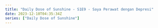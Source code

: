 ```yaml
---
title: "Daily Dose of Sunshine - S1E9 - Saya Perawat dengan Depresi"
date: 2023-12-10T04:35:34Z
series: ["Daily Dose of Sunshine"]
---
```



<mux-player stream-type="on-demand"
  src="https://kp3d-my.sharepoint.com/personal/ryoo_kp3d_onmicrosoft_com/_layouts/15/download.aspx?share=EWsfZwXBLkVHijXUn3Uu9zEBOU-f1EKMl7iVWu0fH80GHw" prefer-playback="mse" controls>
  </mux-player>
  
  
  <script src="https://cdn.jsdelivr.net/npm/@mux/mux-player"></script>
  
 <script type="application/ld+json">
 {
  "@context": "https://schema.org/",
  "@type": "VideoObject",
  "name": "Daily Dose of Sunshine - S1E9 - Saya Perawat dengan Depresi",
  "contentUrl": "https://stream.mux.com/G3PqXGoQLGBGC5SPdnxc4LLgwzZnLTLZSctPXuHRLZs.m3u8",
  "thumbnailUrl": "https://www.themoviedb.org/t/p/original/kXETwHWqdCAzyrCWloBpaq96oyh.jpg?width=314&fit_mode=preserve&time=25",
  "uploadDate": "2023-12-10T04:35:34Z",
}

</script>